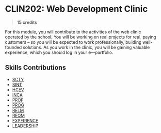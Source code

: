 # CLIN202: Web Development Clinic

> **15 credits**

For this module, you will contribute to the activities of the web clinic operated by the school.
You will be working on real projects for real, paying customers – so you will be expected to work professionally, building weil-founded solutions.
As you work in the clinic, you will be gaining valuable experience, which you should log in your e—portfolio.

## Skills Contributions

- [SCTY](../skills/scty.md)
- [SINT](../skills/sint.md)
- [HCEV](../skills/hcev.md)
- [INCA](../skills/inca.md)
- [PROF](../skills/prof.md)
- [PROG](../skills/prog.md)
- [RELM](../skills/relm.md)
- [REQM](../skills/reqm.md)
- [EXPERIENCE](../skills/work-experience.md)
- [LEADERSHIP](../skills/leadership.md)
